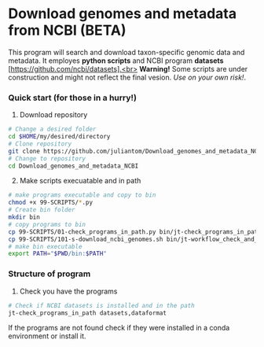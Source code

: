 # Download genomes and metadata from NCBI (BETA)
This program will search and download taxon-specific genomic data and metadata. It employes **python scripts** and NCBI program **datasets** [https://github.com/ncbi/datasets].<br>
**Warning!** Some scripts are under construction and might not reflect the final vesion. *Use on your own risk!*.<br>
### Quick start (for those in a hurry!)
1. Download repository 
```bash
# Change a desired folder
cd $HOME/my/desired/directory
# Clone repository
git clone https://github.com/juliantom/Download_genomes_and_metadata_NCBI.git
# Change to repository
cd Download_genomes_and_metadata_NCBI
```
2. Make scripts execuatable and in path
```bash
# make programs executable and copy to bin
chmod +x 99-SCRIPTS/*.py
# Create bin folder
mkdir bin
# copy programs to bin
cp 99-SCRIPTS/01-check_programs_in_path.py bin/jt-check_programs_in_path
cp 99-SCRIPTS/101-s-download_ncbi_genomes.sh bin/jt-workflow_check_and_download
# make bin executable
export PATH="$PWD/bin:$PATH"
```
### Structure of program
1. Check you have the programs
```bash
# Check if NCBI datasets is installed and in the path
jt-check_programs_in_path datasets,dataformat
```
If the programs are not found check if they were installed in a conda environment or install it.